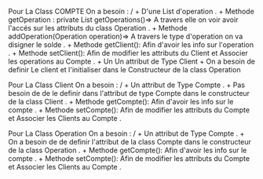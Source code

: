 
Pour  La Class COMPTE  On a  besoin :
/
    + D'une List d'operation .
    + Methode getOperation : private List<Operation> getOperations()=> A travers elle on voir avoir l'accés sur les attributs
                                         du class Operation .
    + Methode addOperation(Operation operation)=> A travers le type d'operation on va disigner le solde .
    + Methode getClient(): Afin d'avoir les info sur  l'operation .
    + Methode setClient(): Afin de modifier les attributs du Client  et Associer les operations au Compte .
    + Un Un attribut de Type Client
    + On a besoin de definir Le client et l'initialiser dans le Constructeur de la class Operation
    
Pour  La Class Client   On a  besoin :
/
    + Un attribut de Type Compte .
    + Pas besoin de de le definir dans l'attribut de type Compte dans  le constructeur de la class Client .
    + Methode getCompte(): Afin d'avoir les info sur  le compte .
    + Methode setCompte(): Afin de modifier les attributs du Compte  et Associer les Clients au Compte .

Pour La Class Operation  On a  besoin :
/
    + Un attribut de Type Compte .
    + On a  besoin de de  definir l'attribut de la class Compte dans le constructeur de la class Operation .
    + Methode getCompte(): Afin d'avoir les info sur  le compte .
    + Methode setCompte(): Afin de modifier les attributs du Compte  et Associer les Clients au Compte .




    
